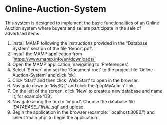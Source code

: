 # Online-Auction-System
This system is designed to implement the basic functionalities of an Online Auction system where buyers and sellers participate in the sale of advertised items.

1. Install MAMP following the instructions provided in the “Database System” section of the file ‘Report.pdf'.
2. Install the MAMP application from ‘https://www.mamp.info/en/downloads/’
3. Open the MAMP application, navigating to ‘Preferences’.
4. Select ‘Server’ and set the ‘Document root’ to the project file ‘Online-Auction-System’ and click ‘ok’.
5. Click ’Start’ and then click ‘Web Start’ to open in the browser.
6. Navigate down to ‘MySQL’ and click the ‘phpMyAdmin’ link.
7. On the left of the screen, click ‘New’ to create a new database and name it, for example ‘DB’.
8. Navigate along the top to ‘import’. Choose the database file ‘_DATABASE_FINAL_.sql’ and upload.
9. Begin the application in the browser (example: ‘localhost:8080/’) and select ‘main.php’ to begin the application.
